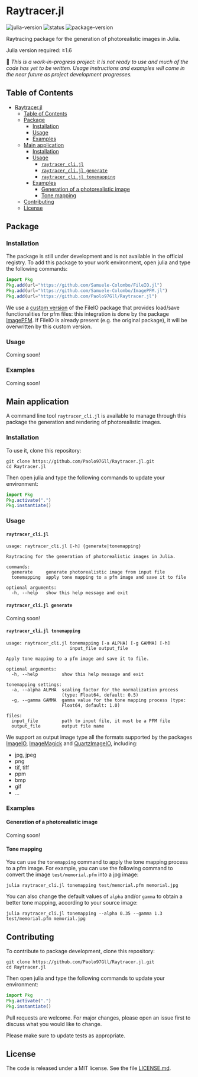 # Raytracer.jl

![julia-version][julia-version] ![status][status] ![package-version][package-version]

[julia-version]: https://img.shields.io/badge/julia_version-v1.6-9558B2?style=flat&logo=julia
[status]: https://img.shields.io/badge/project_status-work--in--progress-ba8a11?style=flat
[package-version]: https://img.shields.io/badge/package_version-0.1-blue?style=flat

Raytracing package for the generation of photorealistic images in Julia.

Julia version required: ≥1.6

🚧 _This is a work-in-progress project: it is not ready to use and much of the code has yet to be written. Usage instructions and examples will come in the near future as project development progresses._

## Table of Contents

- [Raytracer.jl](#raytracerjl)
  - [Table of Contents](#table-of-contents)
  - [Package](#package)
    - [Installation](#installation)
    - [Usage](#usage)
    - [Examples](#examples)
  - [Main application](#main-application)
    - [Installation](#installation-1)
    - [Usage](#usage-1)
      - [`raytracer_cli.jl`](#raytracer_clijl)
      - [`raytracer_cli.jl generate`](#raytracer_clijl-generate)
      - [`raytracer_cli.jl tonemapping`](#raytracer_clijl-tonemapping)
    - [Examples](#examples-1)
      - [Generation of a photorealistic image](#generation-of-a-photorealistic-image)
      - [Tone mapping](#tone-mapping)
  - [Contributing](#contributing)
  - [License](#license)

## Package

### Installation

The package is still under development and is not available in the official registry. To add this package to your work environment, open julia and type the following commands:

```julia
import Pkg
Pkg.add(url="https://github.com/Samuele-Colombo/FileIO.jl")
Pkg.add(url="https://github.com/Samuele-Colombo/ImagePFM.jl")
Pkg.add(url="https://github.com/Paolo97Gll/Raytracer.jl")
```

We use a [custom version](https://github.com/Samuele-Colombo/FileIO.jl) of the FileIO package that provides load/save functionalities for pfm files: this integration is done by the package [ImagePFM](https://github.com/Samuele-Colombo/ImagePFM.jl). If FileIO is already present (e.g. the original package), it will be overwritten by this custom version.

### Usage

Coming soon!

### Examples

Coming soon!

## Main application

A command line tool `raytracer_cli.jl` is available to manage through this package the generation and rendering of photorealistic images.

### Installation

To use it, clone this repository:

```shell
git clone https://github.com/Paolo97Gll/Raytracer.jl.git
cd Raytracer.jl
```

Then open julia and type the following commands to update your environment:

```julia
import Pkg
Pkg.activate(".")
Pkg.instantiate()
```

### Usage

#### `raytracer_cli.jl`

```text
usage: raytracer_cli.jl [-h] {generate|tonemapping}

Raytracing for the generation of photorealistic images in Julia.

commands:
  generate     generate photorealistic image from input file
  tonemapping  apply tone mapping to a pfm image and save it to file

optional arguments:
  -h, --help   show this help message and exit
```

#### `raytracer_cli.jl generate`

Coming soon!

#### `raytracer_cli.jl tonemapping`

```text
usage: raytracer_cli.jl tonemapping [-a ALPHA] [-g GAMMA] [-h]
                        input_file output_file

Apply tone mapping to a pfm image and save it to file.

optional arguments:
  -h, --help         show this help message and exit

tonemapping settings:
  -a, --alpha ALPHA  scaling factor for the normalization process
                     (type: Float64, default: 0.5)
  -g, --gamma GAMMA  gamma value for the tone mapping process (type:
                     Float64, default: 1.0)

files:
  input_file         path to input file, it must be a PFM file
  output_file        output file name
```

We support as output image type all the formats supported by the packages [ImageIO](https://github.com/JuliaIO/ImageIO.jl), [ImageMagick](https://github.com/JuliaIO/ImageMagick.jl) and [QuartzImageIO](https://github.com/JuliaIO/QuartzImageIO.jl), including:

- jpg, jpeg
- png
- tif, tiff
- ppm
- bmp
- gif
- ...

### Examples

#### Generation of a photorealistic image

Coming soon!

#### Tone mapping

You can use the `tonemapping` command to apply the tone mapping process to a pfm image. For example, you can use the following command to convert the image `test/memorial.pfm` into a jpg image:

```shell
julia raytracer_cli.jl tonemapping test/memorial.pfm memorial.jpg
```

You can also change the default values of `alpha` and/or `gamma` to obtain a better tone mapping, according to your source image:

```shell
julia raytracer_cli.jl tonemapping --alpha 0.35 --gamma 1.3 test/memorial.pfm memorial.jpg
```

## Contributing

To contribute to package development, clone this repository:

```shell
git clone https://github.com/Paolo97Gll/Raytracer.jl.git
cd Raytracer.jl
```

Then open julia and type the following commands to update your environment:

```julia
import Pkg
Pkg.activate(".")
Pkg.instantiate()
```

Pull requests are welcome. For major changes, please open an issue first to discuss what you would like to change.

Please make sure to update tests as appropriate.

## License

The code is released under a MIT license. See the file [LICENSE.md](./LICENSE.md).
